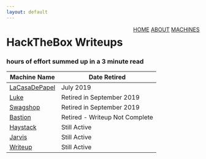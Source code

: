 ```yaml
---
layout: default
---
```

<html>
<div class="topnav">  
  <div style="float:right">
    <a href="https://yaboygmoney.github.io/htb/index.html">HOME</a>
    <a href="https://yaboygmoney.github.io/htb/about.html">ABOUT</a>
    <a href="https://yaboygmoney.github.io/htb/machines.html">MACHINES</a>
  </div>
</div>
</html>

# HackTheBox Writeups
### hours of effort summed up in a 3 minute read

Machine Name | Date Retired
------------ | ------------
[LaCasaDePapel](https://yaboygmoney.github.io/htb/lcdp.html) | July 2019
[Luke](https://yaboygmoney.github.io/htb/luke.html) | Retired in September 2019
[Swagshop](https://yaboygmoney.github.io/htb/swagshop.html) | Retired in September 2019
[Bastion](https://yaboygmoney.github.io/htb/bastion.html) | Retired - Writeup Not Complete
[Haystack](https://yaboygmoney.github.io/htb/haystack.html) | Still Active
[Jarvis](https://yaboygmoney.github.io/htb/jarvis.html) | Still Active
[Writeup](https://yaboygmoney.github.io/htb/writeup.html) | Still Active
